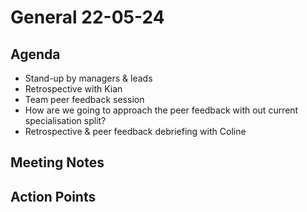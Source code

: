 # General 22-05-24

## Agenda

- Stand-up by managers & leads
- Retrospective with Kian
- Team peer feedback session
 - How are we going to approach the peer feedback with out current specialisation split?
- Retrospective & peer feedback debriefing with Coline

## Meeting Notes

## Action Points